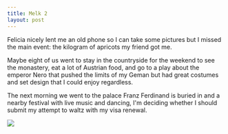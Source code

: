 ```yaml
---
title: Melk 2
layout: post
---
```


Felicia nicely lent me an old phone so I can take some pictures but I missed the main event: the kilogram of apricots my friend got me.

Maybe eight of us went to stay in the countryside for the weekend to see the monastery, eat a lot of Austrian food, and go to a play about the emperor Nero that pushed the limits of my Geman but had great costumes and set design that I could enjoy regardless.

The next morning we went to the palace Franz Ferdinand is buried in and a nearby festival with live music and dancing, I'm deciding whether I should submit my attempt to waltz with my visa renewal.

![]({{site.baseurl}}/assets/images/melk2.jpg)
